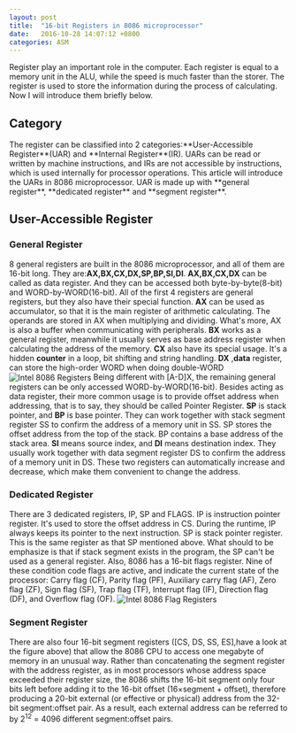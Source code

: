 ```yaml
---
layout: post
title:  "16-bit Registers in 8086 microprocessor"
date:   2016-10-28 14:07:12 +0800
categories: ASM
---
```

Register play an important role in the computer. Each register is equal to a memory unit in the ALU, while the speed is much faster than the storer. The register is used to store the information during the process of calculating. Now I will introduce them briefly below.  
<h2>Category</h2>
The register can be classified into 2 categories:**User-Accessible Register**(UAR) and **Internal Register**(IR). UARs can be read or written by machine instructions, and IRs are not accessible by instructions, which  is used internally for processor operations. This article will introduce the UARs in 8086 microprocessor.  
UAR is made up with **general register**, **dedicated register** and **segment register**.  
<h2>User-Accessible Register</h2>  
<h3>General Register</h3>  
8 general registers are built in the 8086 microprocessor, and all of them are 16-bit long. They are:<strong>AX,BX,CX,DX,SP,BP,SI,DI</strong>.  
<strong>AX,BX,CX,DX</strong> can be called as data register. And they can be accessed both byte-by-byte(8-bit) and WORD-by-WORD(16-bit). All of the first 4 registers are general registers, but they also have their special function.  
<strong>AX</strong> can be used as accumulator, so that it is the main register of arithmetic calculating. The operands are stored in AX when multiplying and dividing. What's more, AX is also a buffer when communicating with peripherals.  
<strong>BX</strong> works as a general register, meanwhile it usually serves as base address register when calculating the address of the memory.  
<strong>CX</strong> also have its special usage. It's a hidden <strong>counter</strong> in a loop, bit shifting and string handling.  
<strong>DX</strong> ,<strong>data</strong> register, can store the high-order WORD when doing double-WORD  
<img src="https://raw.githubusercontent.com/xymeng16/xymeng16.github.io/master/_pics/8086_regs.png" align="center" alt="Intel 8086 Registers">  
Being different with [A-D]X, the remaining general registers can be only accessed WORD-by-WORD(16-bit). Besides acting as data register, their more common usage is to provide offset address when addressing, that is to say, they should be called Pointer Register.  
<strong>SP</strong> is stack pointer, and <strong>BP</strong> is base pointer. They can work together with stack segment register SS to confirm the address of a memory unit in SS. SP stores the offset address from the top of the stack. BP contains a base address of the stack area.  
<strong>SI</strong> means source index, and <strong>DI</strong> means destination index. They usually work together with data segment register DS to confirm the address of a memory unit in DS. These two registers can automatically increase and decrease, which make them convenient to change the address.  
<h3>Dedicated Register</h3>  
There are 3 dedicated registers, IP, SP and FLAGS.  
IP is instruction pointer register. It's used to store the offset address in CS. During the runtime, IP always keeps its pointer to the next instruction.  
SP is stack pointer register. This is the same register as that SP mentioned above. What should to be emphasize is that if stack segment exists in the program, the SP can't be used as a general register.  
Also, 8086 has a 16-bit flags register. Nine of these condition code flags are active, and indicate the current state of the processor: Carry flag (CF), Parity flag (PF), Auxiliary carry flag (AF), Zero flag (ZF), Sign flag (SF), Trap flag (TF), Interrupt flag (IF), Direction flag (DF), and Overflow flag (OF).  
<img src="https://raw.githubusercontent.com/xymeng16/xymeng16.github.io/master/_pics/8086_regs_flag.gif" align="center" alt="Intel 8086 Flag Registers"> 
<h3>Segment Register</h3>  
There are also four 16-bit segment registers ([CS, DS, SS, ES],have a look at the figure above) that allow the 8086 CPU to access one megabyte of memory in an unusual way. Rather than concatenating the segment register with the address register, as in most processors whose address space exceeded their register size, the 8086 shifts the 16-bit segment only four bits left before adding it to the 16-bit offset (16×segment + offset), therefore producing a 20-bit external (or effective or physical) address from the 32-bit segment:offset pair. As a result, each external address can be referred to by 2<sup>12</sup> = 4096 different segment:offset pairs.